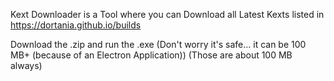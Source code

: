 Kext Downloader is a Tool where you can Download all Latest Kexts listed in https://dortania.github.io/builds

Download the .zip and run the .exe 
(Don't worry it's safe... it can be 100 MB+ (because of an Electron Application))
(Those are about 100 MB always)
